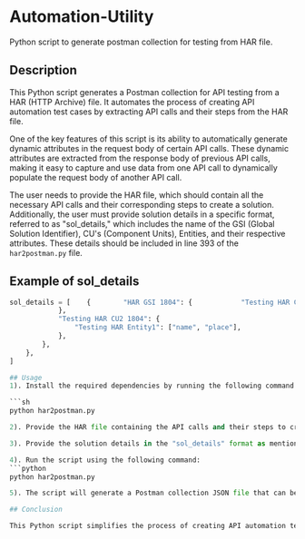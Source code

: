 # Automation-Utility
Python script to generate postman collection for testing from HAR file.

## Description
This Python script generates a Postman collection for API testing from a HAR (HTTP Archive) file. It automates the process of creating API automation test cases by extracting API calls and their steps from the HAR file.

One of the key features of this script is its ability to automatically generate dynamic attributes in the request body of certain API calls. These dynamic attributes are extracted from the response body of previous API calls, making it easy to capture and use data from one API call to dynamically populate the request body of another API call.

The user needs to provide the HAR file, which should contain all the necessary API calls and their corresponding steps to create a solution. Additionally, the user must provide solution details in a specific format, referred to as "sol_details," which includes the name of the GSI (Global Solution Identifier), CU's (Component Units), Entities, and their respective attributes. These details should be included in line 393 of the `har2postman.py` file.

## Example of sol_details
```python
sol_details = [    {        "HAR GSI 1804": {            "Testing HAR CU1 1804": {                "Testing HAR Entity1": ["name", "place"],
            },
            "Testing HAR CU2 1804": {
                "Testing HAR Entity1": ["name", "place"],
            },
        },
    },
]

## Usage
1). Install the required dependencies by running the following command:

```sh
python har2postman.py

2). Provide the HAR file containing the API calls and their steps to create a solution.

3). Provide the solution details in the "sol_details" format as mentioned above, in line 393 of the har2postman.py file.

4). Run the script using the following command:
```python
python har2postman.py

5). The script will generate a Postman collection JSON file that can be imported into Postman for API testing.

## Conclusion

This Python script simplifies the process of creating API automation test cases using Postman, by generating a Postman collection from a HAR file. The ability to automatically generate dynamic attributes in the request body of API calls based on previous responses makes it efficient and convenient for testing APIs in various scenarios.
